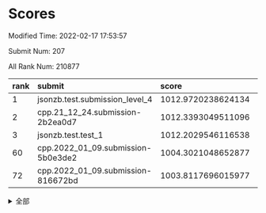 # Scores

Modified Time: 2022-02-17 17:53:57

Submit Num: 207

All Rank Num: 210877

| rank |               submit               |       score        |       sigma        | pk_num |
| :--- | :--------------------------------- | :----------------- | :----------------- | :----- |
| 1    | jsonzb.test.submission_level_4     | 1012.9720238624134 | 0.8270974886032475 | 4072   |
| 2    | cpp.21_12_24.submission-2b2ea0d7   | 1012.3393049511096 | 0.7985783866216528 | 4071   |
| 3    | jsonzb.test.test_1                 | 1012.2029546116538 | 0.7890857467648175 | 4076   |
| 60   | cpp.2022_01_09.submission-5b0e3de2 | 1004.3021048652877 | 0.7155371319317482 | 4072   |
| 72   | cpp.2022_01_09.submission-816672bd | 1003.8117696015977 | 0.7059060859339341 | 4075   |


<details>
<summary>全部</summary>

| rank |                 submit                 |       score        |       sigma        | pk_num |
| :--- | :------------------------------------- | :----------------- | :----------------- | :----- |
| 1    | jsonzb.test.submission_level_4         | 1012.9720238624134 | 0.8270974886032475 | 4072   |
| 2    | cpp.21_12_24.submission-2b2ea0d7       | 1012.3393049511096 | 0.7985783866216528 | 4071   |
| 3    | jsonzb.test.test_1                     | 1012.2029546116538 | 0.7890857467648175 | 4076   |
| 4    | gobigger.level_3.submission_level_3_35 | 1012.1556058774756 | 0.790948457396674  | 4078   |
| 5    | gobigger.level_3.submission_level_3_27 | 1011.6860868727744 | 0.7915295810724988 | 4075   |
| 6    | gobigger.level_3.submission_level_3_4  | 1011.5964307062906 | 0.7855070623563607 | 4077   |
| 7    | gobigger.level_3.submission_level_3_31 | 1011.5461432822677 | 0.7813234054713336 | 4070   |
| 8    | gobigger.level_3.submission_level_3_36 | 1011.4406448700656 | 0.765725922753222  | 4068   |
| 9    | gobigger.level_3.submission_level_3_44 | 1011.3168948761528 | 0.7803188568745155 | 4075   |
| 10   | gobigger.level_3.submission_level_3_34 | 1010.8759946226397 | 0.7589190349126078 | 4074   |
| 11   | gobigger.level_3.submission_level_3_48 | 1010.8285349927087 | 0.7901034847059087 | 4074   |
| 12   | gobigger.level_3.submission_level_3_15 | 1010.6622847281725 | 0.7635136729283802 | 4082   |
| 13   | gobigger.level_3.submission_level_3_7  | 1010.625065952791  | 0.7658264329432163 | 4079   |
| 14   | gobigger.level_3.submission_level_3_17 | 1010.5754791924268 | 0.7800655767345206 | 4073   |
| 15   | gobigger.level_3.submission_level_3_39 | 1010.549582592456  | 0.7603753470277202 | 4077   |
| 16   | gobigger.level_3.submission_level_3_49 | 1010.5481504192711 | 0.7627497017571457 | 4071   |
| 17   | gobigger.level_3.submission_level_3_13 | 1010.5397345002148 | 0.7485960675310104 | 4078   |
| 18   | gobigger.level_3.submission_level_3_41 | 1010.4709934869935 | 0.7749515537471371 | 4076   |
| 19   | gobigger.level_3.submission_level_3_16 | 1010.468637714668  | 0.7653563772630569 | 4076   |
| 20   | gobigger.level_3.submission_level_3_29 | 1010.4210566023298 | 0.7663829217210167 | 4073   |
| 21   | gobigger.level_3.submission_level_3_0  | 1010.4034379228208 | 0.7657596262514745 | 4077   |
| 22   | gobigger.level_3.submission_level_3_24 | 1010.3755971301237 | 0.7469995247391046 | 4075   |
| 23   | gobigger.level_3.submission_level_3_32 | 1010.3498634692447 | 0.7774822330786628 | 4075   |
| 24   | gobigger.level_3.submission_level_3_20 | 1010.2201348870329 | 0.7379490034827719 | 4078   |
| 25   | gobigger.level_3.submission_level_3_14 | 1010.2110826604354 | 0.7657838524199521 | 4067   |
| 26   | gobigger.level_3.submission_level_3_11 | 1010.2009958996632 | 0.7355212779304634 | 4075   |
| 27   | gobigger.level_3.submission_level_3_2  | 1010.1880123845405 | 0.789518492811783  | 4080   |
| 28   | gobigger.level_3.submission_level_3_30 | 1010.0760429769285 | 0.7849684042540198 | 4076   |
| 29   | gobigger.level_3.submission_level_3_6  | 1010.0210379572395 | 0.766398496115975  | 4076   |
| 30   | gobigger.level_3.submission_level_3_33 | 1009.9598224604841 | 0.7469181172300237 | 4074   |
| 31   | gobigger.level_3.submission_level_3_1  | 1009.9170448555868 | 0.7558696280455035 | 4072   |
| 32   | gobigger.level_3.submission_level_3_23 | 1009.8971028807773 | 0.7585247843819574 | 4077   |
| 33   | gobigger.level_3.submission_level_3_46 | 1009.8968702683964 | 0.774469042705002  | 4078   |
| 34   | gobigger.level_3.submission_level_3_19 | 1009.8878811777276 | 0.7505565066244941 | 4074   |
| 35   | gobigger.level_3.submission_level_3_47 | 1009.8267470117931 | 0.7600303864734379 | 4076   |
| 36   | gobigger.level_3.submission_level_3_18 | 1009.8053828273667 | 0.7577517616687894 | 4074   |
| 37   | gobigger.level_3.submission_level_3_38 | 1009.6669891313509 | 0.7436756452180391 | 4077   |
| 38   | gobigger.level_3.submission_level_3_5  | 1009.5134731370933 | 0.7573509725959728 | 4075   |
| 39   | gobigger.level_3.submission_level_3_12 | 1009.4510725539973 | 0.7525773814331643 | 4074   |
| 40   | gobigger.level_3.submission_level_3_26 | 1009.4499062454596 | 0.7455021041485278 | 4077   |
| 41   | gobigger.level_3.submission_level_3_37 | 1009.2796668887981 | 0.737046561531729  | 4073   |
| 42   | gobigger.level_3.submission_level_3_42 | 1009.2630853967104 | 0.7534743671324482 | 4077   |
| 43   | gobigger.level_3.submission_level_3_3  | 1009.2608486522216 | 0.7464116076599773 | 4068   |
| 44   | gobigger.level_3.submission_level_3_28 | 1009.1865730588113 | 0.7367528789531733 | 4071   |
| 45   | gobigger.level_3.submission_level_3_8  | 1009.1392391754548 | 0.7385807920126128 | 4073   |
| 46   | gobigger.level_3.submission_level_3_9  | 1009.1141598239753 | 0.7617866744449594 | 4076   |
| 47   | gobigger.level_3.submission_level_3_21 | 1009.0718416240295 | 0.7457789465936121 | 4076   |
| 48   | gobigger.level_3.submission_level_3_22 | 1009.0499678400018 | 0.7562825397164283 | 4075   |
| 49   | gobigger.level_3.submission_level_3_10 | 1008.8463211452437 | 0.7541281519146333 | 4075   |
| 50   | gobigger.level_3.submission_level_3_45 | 1008.7304523908929 | 0.731349206156448  | 4079   |
| 51   | gobigger.level_3.submission_level_3_43 | 1008.6232579820465 | 0.7433170445016223 | 4078   |
| 52   | gobigger.level_3.submission_level_3_40 | 1008.6182894201944 | 0.742506231027343  | 4073   |
| 53   | gobigger.level_3.submission_level_3_25 | 1008.3051239106389 | 0.7477729519520699 | 4070   |
| 54   | gobigger.level_1.submission_level_1_43 | 1004.8169747195261 | 0.7214567438227271 | 4073   |
| 55   | gobigger.level_1.submission_level_1_4  | 1004.7945141519048 | 0.7079381739984618 | 4078   |
| 56   | gobigger.level_1.submission_level_1_18 | 1004.6451333613865 | 0.7254886009878001 | 4073   |
| 57   | gobigger.level_1.submission_level_1_15 | 1004.5318317347954 | 0.7289970583738088 | 4073   |
| 58   | gobigger.level_1.submission_level_1_26 | 1004.4395603742902 | 0.7199444437071989 | 4070   |
| 59   | gobigger.level_1.submission_level_1_31 | 1004.4302089421939 | 0.7192002578588818 | 4080   |
| 60   | cpp.2022_01_09.submission-5b0e3de2     | 1004.3021048652877 | 0.7155371319317482 | 4072   |
| 61   | gobigger.level_1.submission_level_1_23 | 1004.2527961453558 | 0.7377757764965398 | 4071   |
| 62   | gobigger.level_1.submission_level_1_28 | 1004.1659676679529 | 0.7223111762452598 | 4075   |
| 63   | gobigger.level_1.submission_level_1_33 | 1004.0988249039876 | 0.7227725017656694 | 4075   |
| 64   | gobigger.level_1.submission_level_1_41 | 1004.0591035488226 | 0.7207024215858546 | 4075   |
| 65   | gobigger.level_1.submission_level_1_35 | 1003.99598136955   | 0.7138886134904073 | 4079   |
| 66   | gobigger.level_1.submission_level_1_49 | 1003.9901960603804 | 0.7322626873498631 | 4075   |
| 67   | gobigger.level_1.submission_level_1_42 | 1003.9819252788172 | 0.717011715263821  | 4079   |
| 68   | gobigger.level_1.submission_level_1_2  | 1003.9583688223263 | 0.7151016261167508 | 4075   |
| 69   | gobigger.level_1.submission_level_1_12 | 1003.9428016783927 | 0.7367551748369102 | 4074   |
| 70   | gobigger.level_1.submission_level_1_27 | 1003.8636266739429 | 0.7145976297259131 | 4077   |
| 71   | gobigger.level_1.submission_level_1_38 | 1003.820159579073  | 0.7112529689284371 | 4072   |
| 72   | cpp.2022_01_09.submission-816672bd     | 1003.8117696015977 | 0.7059060859339341 | 4075   |
| 73   | gobigger.level_1.submission_level_1_47 | 1003.7797651682434 | 0.7156867051499429 | 4076   |
| 74   | gobigger.level_1.submission_level_1_9  | 1003.719336649002  | 0.7128731707262899 | 4080   |
| 75   | gobigger.level_1.submission_level_1_44 | 1003.7055901613186 | 0.7214602561782395 | 4078   |
| 76   | gobigger.level_1.submission_level_1_20 | 1003.6803142252205 | 0.7189475000413263 | 4074   |
| 77   | gobigger.level_1.submission_level_1_39 | 1003.6443674231465 | 0.7237661162893976 | 4078   |
| 78   | gobigger.level_1.submission_level_1_13 | 1003.6371582156504 | 0.7078758068668023 | 4073   |
| 79   | gobigger.level_1.submission_level_1_5  | 1003.6155242144089 | 0.7112450929661257 | 4074   |
| 80   | gobigger.level_1.submission_level_1_40 | 1003.5957615218322 | 0.6996269213361257 | 4069   |
| 81   | gobigger.level_1.submission_level_1_30 | 1003.5888118161914 | 0.7123309805632537 | 4078   |
| 82   | gobigger.level_1.submission_level_1_14 | 1003.4805814897726 | 0.7293323169232465 | 4077   |
| 83   | gobigger.level_1.submission_level_1_32 | 1003.4021481394703 | 0.716660347339056  | 4077   |
| 84   | gobigger.level_1.submission_level_1_46 | 1003.2746508786549 | 0.7208104519318206 | 4077   |
| 85   | gobigger.level_1.submission_level_1_16 | 1003.256099110901  | 0.7087130431711741 | 4075   |
| 86   | gobigger.level_1.submission_level_1_36 | 1003.2229623778935 | 0.7179376011214486 | 4078   |
| 87   | gobigger.level_1.submission_level_1_34 | 1003.173262866259  | 0.7149848134045549 | 4071   |
| 88   | gobigger.level_1.submission_level_1_19 | 1003.1279843935473 | 0.7122889860488334 | 4071   |
| 89   | gobigger.level_1.submission_level_1_8  | 1003.1207890828638 | 0.7225661999355575 | 4073   |
| 90   | gobigger.level_1.submission_level_1_10 | 1003.0925444441153 | 0.710349362789184  | 4073   |
| 91   | gobigger.level_1.submission_level_1_17 | 1002.8549508394453 | 0.7199658563374094 | 4080   |
| 92   | gobigger.level_1.submission_level_1_21 | 1002.840098004334  | 0.7292210233485937 | 4078   |
| 93   | gobigger.level_1.submission_level_1_25 | 1002.8305881335773 | 0.7057366019249411 | 4072   |
| 94   | gobigger.level_1.submission_level_1_48 | 1002.8258867840103 | 0.7159182872790373 | 4073   |
| 95   | gobigger.level_1.submission_level_1_7  | 1002.7203773448803 | 0.7039741304022095 | 4077   |
| 96   | gobigger.level_1.submission_level_1_0  | 1002.7058791298487 | 0.7182538945484063 | 4076   |
| 97   | gobigger.level_1.submission_level_1_3  | 1002.5661402272437 | 0.7105630276514349 | 4073   |
| 98   | gobigger.level_1.submission_level_1_6  | 1002.562080777678  | 0.7119976660846312 | 4078   |
| 99   | gobigger.level_1.submission_level_1_1  | 1002.5573997952732 | 0.7158143371172426 | 4076   |
| 100  | gobigger.level_1.submission_level_1_37 | 1002.4638821103309 | 0.6951662753829336 | 4075   |
| 101  | gobigger.level_1.submission_level_1_29 | 1002.3348340367048 | 0.7218315766117852 | 4075   |
| 102  | gobigger.level_1.submission_level_1_11 | 1002.2766280681302 | 0.7242028359225223 | 4070   |
| 103  | gobigger.level_1.submission_level_1_22 | 1002.2661630742635 | 0.7253250660150123 | 4073   |
| 104  | gobigger.level_1.submission_level_1_24 | 1002.2131724324042 | 0.7212936365151394 | 4077   |
| 105  | gobigger.level_1.submission_level_1_45 | 1001.8939073489727 | 0.7160724122665998 | 4072   |
| 106  | gobigger.random.submission_random_48   | 997.0474701677543  | 0.7205289909311078 | 4075   |
| 107  | gobigger.random.submission_random_9    | 996.7731338092846  | 0.7001474134994787 | 4078   |
| 108  | gobigger.random.submission_random_27   | 996.7141212258023  | 0.7143063462403346 | 4076   |
| 109  | gobigger.random.submission_random_45   | 996.6646291673616  | 0.7190275384920269 | 4076   |
| 110  | gobigger.random.submission_random_19   | 996.6219507746758  | 0.7160584970345872 | 4083   |
| 111  | gobigger.random.submission_random_15   | 996.5098887381246  | 0.7083335455525579 | 4076   |
| 112  | gobigger.random.submission_random_11   | 996.4827132917828  | 0.7121332324208347 | 4081   |
| 113  | gobigger.random.submission_random_40   | 996.4715565616752  | 0.7133837889923573 | 4075   |
| 114  | gobigger.random.submission_random_41   | 996.4386600175616  | 0.7016616985553614 | 4072   |
| 115  | gobigger.random.submission_random_7    | 996.4310708578307  | 0.708137273900143  | 4078   |
| 116  | gobigger.random.submission_random_12   | 996.4307572289285  | 0.7073073808946498 | 4073   |
| 117  | gobigger.random.submission_random_28   | 996.3538869251511  | 0.7076418690618002 | 4073   |
| 118  | gobigger.random.submission_random_17   | 996.2614652862811  | 0.7171861109698827 | 4078   |
| 119  | gobigger.random.submission_random_32   | 996.260585439405   | 0.714333213890092  | 4076   |
| 120  | gobigger.random.submission_random_0    | 996.2521043026495  | 0.7096026905389772 | 4078   |
| 121  | gobigger.random.submission_random_43   | 996.17844039931    | 0.7108296971066046 | 4070   |
| 122  | gobigger.random.submission_random_25   | 996.1448095984651  | 0.6972099172052167 | 4069   |
| 123  | gobigger.random.submission_random_47   | 996.1179692274301  | 0.7150118815195594 | 4077   |
| 124  | gobigger.random.submission_random_31   | 996.1014300891616  | 0.715173049815979  | 4079   |
| 125  | gobigger.random.submission_random_16   | 996.0865183328118  | 0.7148855225251302 | 4076   |
| 126  | gobigger.random.submission_random_34   | 996.074818930047   | 0.7131716071907555 | 4080   |
| 127  | gobigger.random.submission_random_10   | 996.0646491866871  | 0.6969286770219412 | 4076   |
| 128  | gobigger.random.submission_random_49   | 996.0521017875121  | 0.7063349685080954 | 4069   |
| 129  | gobigger.random.submission_random_46   | 996.035434303967   | 0.7233465759467826 | 4075   |
| 130  | gobigger.random.submission_random_2    | 996.0300093483014  | 0.7130787533977924 | 4074   |
| 131  | gobigger.random.submission_random_37   | 996.0081465286216  | 0.6958124817696385 | 4077   |
| 132  | gobigger.random.submission_random_33   | 996.0058913251127  | 0.7081232504718643 | 4079   |
| 133  | gobigger.random.submission_random_6    | 995.9780842806581  | 0.7256228966524926 | 4077   |
| 134  | gobigger.random.submission_random_13   | 995.9601714687612  | 0.7155028844933895 | 4078   |
| 135  | gobigger.random.submission_random_29   | 995.9166057002266  | 0.7109920672214215 | 4078   |
| 136  | gobigger.random.submission_random_24   | 995.8294636598137  | 0.7060342714438682 | 4077   |
| 137  | gobigger.random.submission_random_38   | 995.8095419319354  | 0.7117379284692027 | 4071   |
| 138  | gobigger.random.submission_random_35   | 995.7958613371594  | 0.710933478755711  | 4072   |
| 139  | gobigger.random.submission_random_4    | 995.6989392612406  | 0.6985968612773867 | 4074   |
| 140  | gobigger.random.submission_random_30   | 995.6984516850075  | 0.7087605634744691 | 4074   |
| 141  | gobigger.random.submission_random_44   | 995.6705478585388  | 0.7047704222262755 | 4074   |
| 142  | gobigger.random.submission_random_3    | 995.6309468150814  | 0.7121283143268209 | 4075   |
| 143  | gobigger.random.submission_random_18   | 995.6156839211059  | 0.7220174648653159 | 4072   |
| 144  | gobigger.random.submission_random_36   | 995.494122410057   | 0.7106849240402318 | 4076   |
| 145  | gobigger.random.submission_random_1    | 995.4544328712726  | 0.7019991910320602 | 4070   |
| 146  | gobigger.random.submission_random_42   | 995.4158129157244  | 0.7119008599270802 | 4076   |
| 147  | gobigger.random.submission_random_22   | 995.3440971342943  | 0.7072161803130328 | 4071   |
| 148  | gobigger.random.submission_random_5    | 995.1747806036227  | 0.7132037993357427 | 4069   |
| 149  | gobigger.random.submission_random_26   | 995.1306658270092  | 0.711299670299482  | 4074   |
| 150  | gobigger.random.submission_random_21   | 995.049808973359   | 0.7186294911455808 | 4074   |
| 151  | gobigger.random.submission_random_20   | 995.0300808485049  | 0.720493857686767  | 4079   |
| 152  | gobigger.random.submission_random_14   | 994.9339108548819  | 0.7183038032603624 | 4078   |
| 153  | gobigger.random.submission_random_23   | 994.4062888517241  | 0.7348544675521839 | 4074   |
| 154  | gobigger.random.submission_random_39   | 994.2970124660723  | 0.7235731166803516 | 4073   |
| 155  | gobigger.random.submission_random_8    | 994.2762304043493  | 0.7238647893924365 | 4077   |
| 156  | gobigger.level_2.submission_level_2_17 | 993.3240648347675  | 0.725620506711126  | 4075   |
| 157  | gobigger.level_2.submission_level_2_38 | 993.2994504066263  | 0.7464513755008684 | 4079   |
| 158  | gobigger.level_2.submission_level_2_26 | 993.2606987272845  | 0.754126156110066  | 4079   |
| 159  | gobigger.level_2.submission_level_2_10 | 993.2207352305702  | 0.7354184954462648 | 4075   |
| 160  | gobigger.level_2.submission_level_2_39 | 992.8880718467863  | 0.7437503605731317 | 4072   |
| 161  | gobigger.level_2.submission_level_2_15 | 992.8658843299344  | 0.7234263858377855 | 4075   |
| 162  | gobigger.level_2.submission_level_2_40 | 992.8234451271192  | 0.7412294853453542 | 4078   |
| 163  | gobigger.level_2.submission_level_2_27 | 992.7969914402292  | 0.7387503924230794 | 4064   |
| 164  | gobigger.level_2.submission_level_2_22 | 992.6460758796534  | 0.7577832302922527 | 4074   |
| 165  | gobigger.level_2.submission_level_2_9  | 992.6396583067269  | 0.7593860913750523 | 4075   |
| 166  | gobigger.level_2.submission_level_2_11 | 992.6138584813306  | 0.7427073762042555 | 4076   |
| 167  | gobigger.level_2.submission_level_2_42 | 992.5939084505583  | 0.7364136918060338 | 4078   |
| 168  | gobigger.level_2.submission_level_2_5  | 992.576969063596   | 0.7515064256977956 | 4076   |
| 169  | gobigger.level_2.submission_level_2_6  | 992.5629837802436  | 0.7364555743342179 | 4073   |
| 170  | gobigger.level_2.submission_level_2_33 | 992.4889121676377  | 0.743322524091567  | 4073   |
| 171  | gobigger.level_2.submission_level_2_30 | 992.4621205474567  | 0.7555341819849165 | 4074   |
| 172  | gobigger.level_2.submission_level_2_31 | 992.398516476377   | 0.7539436117985449 | 4077   |
| 173  | gobigger.level_2.submission_level_2_49 | 992.3899116655748  | 0.7521723350659667 | 4077   |
| 174  | gobigger.level_2.submission_level_2_12 | 992.3810211142277  | 0.7254295059030844 | 4082   |
| 175  | gobigger.level_2.submission_level_2_14 | 992.307948623501   | 0.7505301111390933 | 4076   |
| 176  | gobigger.level_2.submission_level_2_47 | 992.3079399354964  | 0.7500575460131469 | 4070   |
| 177  | gobigger.level_2.submission_level_2_23 | 992.2981018639694  | 0.7490293356753646 | 4073   |
| 178  | gobigger.level_2.submission_level_2_43 | 992.2924849430175  | 0.7410200188588824 | 4073   |
| 179  | gobigger.level_2.submission_level_2_1  | 992.192909462615   | 0.7478506137199635 | 4072   |
| 180  | gobigger.level_2.submission_level_2_4  | 992.0950499199547  | 0.7236506035733075 | 4078   |
| 181  | gobigger.level_2.submission_level_2_41 | 992.0736923322792  | 0.7533648200297893 | 4075   |
| 182  | gobigger.level_2.submission_level_2_35 | 992.0652023374438  | 0.7494250419714266 | 4076   |
| 183  | gobigger.level_2.submission_level_2_8  | 992.0474850280233  | 0.7320314387953232 | 4071   |
| 184  | gobigger.level_2.submission_level_2_32 | 992.0131251993735  | 0.7441120252681159 | 4071   |
| 185  | gobigger.level_2.submission_level_2_24 | 992.0059076955127  | 0.7407913433589778 | 4079   |
| 186  | gobigger.level_2.submission_level_2_19 | 991.9017182401662  | 0.7455627815484998 | 4075   |
| 187  | gobigger.level_2.submission_level_2_37 | 991.8531641122509  | 0.7502690512026247 | 4080   |
| 188  | gobigger.level_2.submission_level_2_18 | 991.8210704389011  | 0.740914315885506  | 4078   |
| 189  | gobigger.level_2.submission_level_2_16 | 991.6270713953406  | 0.7715052063868196 | 4073   |
| 190  | gobigger.level_2.submission_level_2_29 | 991.6086000413949  | 0.7547616571448191 | 4075   |
| 191  | gobigger.level_2.submission_level_2_13 | 991.5673822793958  | 0.7448726350717355 | 4076   |
| 192  | gobigger.level_2.submission_level_2_21 | 991.549558546786   | 0.743454241669259  | 4079   |
| 193  | gobigger.level_2.submission_level_2_7  | 991.5309226160555  | 0.7427033175622856 | 4075   |
| 194  | gobigger.level_2.submission_level_2_20 | 991.5295507498845  | 0.7428214295813692 | 4074   |
| 195  | gobigger.level_2.submission_level_2_34 | 991.5231570348326  | 0.7473914221537132 | 4067   |
| 196  | gobigger.level_2.submission_level_2_36 | 991.3571658838623  | 0.7510033897230267 | 4075   |
| 197  | gobigger.level_2.submission_level_2_28 | 991.2829983865208  | 0.7439888699266999 | 4076   |
| 198  | gobigger.level_2.submission_level_2_45 | 991.2186611496553  | 0.7606307673653143 | 4072   |
| 199  | gobigger.level_2.submission_level_2_2  | 991.2099474749818  | 0.7556215239226467 | 4074   |
| 200  | gobigger.level_2.submission_level_2_44 | 990.8798131270531  | 0.7604584460114373 | 4074   |
| 201  | gobigger.level_2.submission_level_2_25 | 990.8150900896103  | 0.7568160429639045 | 4076   |
| 202  | gobigger.level_2.submission_level_2_48 | 990.7560737388966  | 0.7525206009769054 | 4070   |
| 203  | gobigger.level_2.submission_level_2_0  | 990.1772950149277  | 0.7690463057320435 | 4072   |
| 204  | gobigger.level_2.submission_level_2_46 | 989.1609237919627  | 0.7983453078127334 | 4076   |
| 205  | gobigger.level_2.submission_level_2_3  | 988.8873284842501  | 0.79652794840966   | 4074   |
| 206  | gobigger.none.submission_none_1        | 978.412142984024   | 1.2209450002588942 | 4073   |
| 207  | gobigger.none.submission_none_0        | 974.9737146333051  | 1.5683929937597147 | 4075   |

</details>